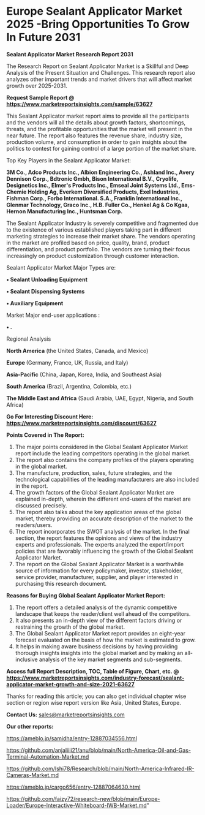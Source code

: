 # Europe Sealant Applicator Market 2025 -Bring Opportunities To Grow In Future 2031

<strong>Sealant Applicator Market Research Report 2031</strong>

The Research Report on Sealant Applicator Market is a Skillful and Deep Analysis of the Present Situation and Challenges. This research report also analyzes other important trends and market drivers that will affect market growth over 2025-2031.

<strong>Request Sample Report @ <a href=https://www.marketreportsinsights.com/sample/63627>https://www.marketreportsinsights.com/sample/63627</a></strong>

This Sealant Applicator market report aims to provide all the participants and the vendors will all the details about growth factors, shortcomings, threats, and the profitable opportunities that the market will present in the near future. The report also features the revenue share, industry size, production volume, and consumption in order to gain insights about the politics to contest for gaining control of a large portion of the market share.

Top Key Players in the Sealant Applicator Market:

<strong>3M Co., Adco Products Inc., Albion Engineering Co., Ashland Inc., Avery Dennison Corp., Bdtronic Gmbh, Bison International B.V., Cryolife, Designetics Inc., Elmer&#39;s Products Inc., Emseal Joint Systems Ltd., Ems-Chemie Holding Ag, Everkem Diversified Products, Exel Industries, Fishman Corp., Forbo International. S.A., Franklin International Inc., Glenmar Technology, Graco Inc., H.B. Fuller Co., Henkel Ag & Co Kgaa, Hernon Manufacturing Inc., Huntsman Corp.</strong>

The Sealant Applicator Industry is severely competitive and fragmented due to the existence of various established players taking part in different marketing strategies to increase their market share. The vendors operating in the market are profiled based on price, quality, brand, product differentiation, and product portfolio. The vendors are turning their focus increasingly on product customization through customer interaction.

Sealant Applicator Market Major Types are:

<strong>• Sealant Unloading Equipment

• Sealant Dispensing Systems

• Auxiliary Equipment</strong>

Market Major end-user applications :

<strong>• .</strong>

Regional Analysis

</u><strong><b>North America</b></strong> (the United States, Canada, and Mexico)

<strong><b>Europe </b></strong>(Germany, France, UK, Russia, and Italy)

<strong><b>Asia-Pacific</b></strong> (China, Japan, Korea, India, and Southeast Asia)

<strong><b>South America</b></strong> (Brazil, Argentina, Colombia, etc.)

<strong><b>The Middle East and Africa</b></strong> (Saudi Arabia, UAE, Egypt, Nigeria, and South Africa)

<strong>Go For Interesting Discount Here: <a href=https://www.marketreportsinsights.com/discount/63627>https://www.marketreportsinsights.com/discount/63627</a></strong>

<strong>Points Covered in The Report:</strong>
<ol>
  <li>The major points considered in the Global Sealant Applicator Market report include the leading competitors operating in the global market.</li>
  <li>The report also contains the company profiles of the players operating in the global market.</li>
  <li>The manufacture, production, sales, future strategies, and the technological capabilities of the leading manufacturers are also included in the report.</li>
  <li>The growth factors of the Global Sealant Applicator Market are explained in-depth, wherein the different end-users of the market are discussed precisely.</li>
  <li>The report also talks about the key application areas of the global market, thereby providing an accurate description of the market to the readers/users.</li>
  <li>The report incorporates the SWOT analysis of the market. In the final section, the report features the opinions and views of the industry experts and professionals. The experts analyzed the export/import policies that are favorably influencing the growth of the Global Sealant Applicator Market.</li>
  <li>The report on the Global Sealant Applicator Market is a worthwhile source of information for every policymaker, investor, stakeholder, service provider, manufacturer, supplier, and player interested in purchasing this research document.</li>
</ol>
<strong>Reasons for Buying Global Sealant Applicator Market Report:</strong>

<ol>
  <li>The report offers a detailed analysis of the dynamic competitive landscape that keeps the reader/client well ahead of the competitors.</li>
  <li>It also presents an in-depth view of the different factors driving or restraining the growth of the global market.</li>
  <li>The Global Sealant Applicator Market report provides an eight-year forecast evaluated on the basis of how the market is estimated to grow.</li>
  <li>It helps in making aware business decisions by having providing thorough insights insights into the global market and by making an all-inclusive analysis of the key market segments and sub-segments.</li>
</ol>
<strong>Access full Report Description, TOC, Table of Figure, Chart, etc. @ <a href=https://www.marketreportsinsights.com/industry-forecast/sealant-applicator-market-growth-and-size-2021-63627>https://www.marketreportsinsights.com/industry-forecast/sealant-applicator-market-growth-and-size-2021-63627</a></strong>


Thanks for reading this article; you can also get individual chapter wise section or region wise report version like Asia, United States, Europe.

<strong>Contact Us:</strong>
sales@marketreportsinsights.com

<strong>Our other reports:</strong>

<a href=https://ameblo.jp/samidha/entry-12887034556.html>https://ameblo.jp/samidha/entry-12887034556.html</a>

<a href=https://github.com/anjaliiii21/anu/blob/main/North-America-Oil-and-Gas-Terminal-Automation-Market.md>https://github.com/anjaliiii21/anu/blob/main/North-America-Oil-and-Gas-Terminal-Automation-Market.md</a>

<a href=https://github.com/Ishi78/Research/blob/main/North-America-Infrared-IR-Cameras-Market.md>https://github.com/Ishi78/Research/blob/main/North-America-Infrared-IR-Cameras-Market.md</a>

<a href=https://ameblo.jp/cargo656/entry-12887064630.html>https://ameblo.jp/cargo656/entry-12887064630.html</a>

<a href=https://github.com/faizy72/research-new/blob/main/Europe-Loader/Europe-Interactive-Whiteboard-IWB-Market.md>https://github.com/faizy72/research-new/blob/main/Europe-Loader/Europe-Interactive-Whiteboard-IWB-Market.md</a>"
